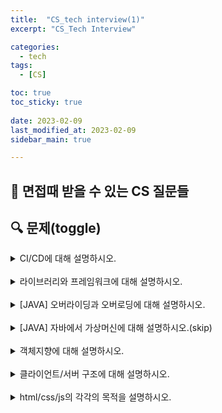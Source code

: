 ```yaml
---
title:  "CS_tech interview(1)"
excerpt: "CS_Tech Interview"

categories:
  - tech
tags:
  - [CS]

toc: true
toc_sticky: true
 
date: 2023-02-09
last_modified_at: 2023-02-09
sidebar_main: true

---
```

<!--
문제 🔍
풀이 🎯 ⭕ ❌
주의할 점 🚨
짚고갈 점 ✏️
기타 🔥🌝🪐🔔
-->
## 🔔 면접때 받을 수 있는 CS 질문들

## 🔍 문제(toggle)
<details>
<summary> CI/CD에 대해 설명하시오. </summary>
<hr>
<b>CI</b>는 빌드/테스트 자동화 과정을 의미한다.
<br>
여러 명의 개발자가 동시에 개발과 관련된 코드 작업을 할 경우에 충돌할 수 있는 문제를 해결할 수 있다.
<br>
커밋할 때마다 빌드와 일련의 자동 테스트가 이루어져 동작을 확인하고 변경으로 인해 문제가 생기는 부분이 없도록 보장한다.
<br><br>
<b>CD</b>란 지속적인 서비스 제공을 의미한다.
<br>
간단한 코드 변경이 정기적으로 마스터에 커밋되고, 자동화된 빌드 및 테스트 프로세스를 거치며 다양한 사전 프로덕션 환경으로 승격되며, 문제가 발견되지 않으면 최종적으로 배포된다.
<hr>
</details>
<br>
<details>
<summary> 라이브러리와 프레임워크에 대해 설명하시오. </summary>
<hr>
<b>라이브러리</b>(Library)란 특정한 코드(함수 혹은 클래스)를 포함하고 있는 컴파일된 파일이다. <br>(= 프로그래밍에서의 라이브러리란 필요한 기능들이 모여있는 코드의 묶음)

<br>
🎯표준라이브러리(설치할 때 본적으로 설치되는 라이브러리) : (python) time, math, random 등
<br>
🎯외부라이브러리(외부(3rd party)에서 개발한 모듈과 패키지) : (python) scrapy, webbrower 등
<hr>
프레임워크란 <U>작업(work)의 구조(frame)</U><b>(=프로그래밍 규칙)</b> 가 정해져 있는 라이브러리라고 할 수 있다. 
<br>
프로그램을 만들기 위한 기본 틀(형태)이라고 할 수 있고, 프레임워크가 정해준 방식대로 클래스, 메서드 등에 구현할 수 있다.
<hr>
</details>
<br>
<details>
<summary> [JAVA] 오버라이딩과 오버로딩에 대해 설명하시오. </summary>
<hr>
<b>오버라이딩/재정의</b> = 상위 클래스의 메서드를 하위 클래스가 재정의 하는 것이다.
<br>
<b>오버로딩/확장</b> = 메서드의 이름은 같고 매개변수의 갯수나 타입이 다른 함수를 정의하는 것을 의미한다.
<br>

<hr>
</details>
<br>
<details>
<summary> [JAVA] 자바에서 가상머신에 대해 설명하시오.(skip) </summary>
<hr>
<hr>
</details>
<br>
<details>
<summary> 객체지향에 대해 설명하시오. </summary>
<hr>
기능이 아닌 객체가 중심이 되며, 객체를 도출하고 각각의 역할을 정의해 나가는 것에 초점을 맞춘다는 것을 의미한다.
<br>
객체 지향 프로그램은 객체와 객체 간의 연결로 되어 있으며 각각의 객체 안에 자료구조와 알고리즘이 들어있는 것이다.
<br><br>
<b>객체 지향 프로그래밍의 특징</b><br>
1. 추상화 : 객체들의 공통적인 특징을 도출하는 것<br>
2. 캡슐화 : 객체가 독립적으로 역할을 할 수 있도록 데이터와 기능을 하나로 묶어 관리하는 것<br>
3. 상속성 : 이미 작성된 클래스를 받아서 새로운 클래스를 생성하는 것<br>
4. 다형성 : 약간 다른 방법으로 동작하는 함수를 동일한 이름으로 호출하는 것<br>
5. 동적 바인딩 : 실행 이후(런타임)에 값이 확정되는 것
(실행 이전(컴파일 타임)에 값이 확정되면 정적 바인딩)
<br>
* 바인딩 = 각종 값들이 확정되어 더 이상 변경할 수 없는 구속 상태가 되는 것
<hr>
</details>
<br>
<details>
<summary> 클라이언트/서버 구조에 대해 설명하시오. </summary>
<hr>
서버와 클라이언트는 1:N구조로 연결되어 있다. 대부분의 인터넷 웹 사이트는 서버-클라이언트 구조로 작동하며, 클라이언트가 네트워킹 장치에 요청을 제출하고, 네트워크 서버가 요청을 수신하고 처리하고, 서버가 클라이언트에 응답을 전달하는 방식으로 작동한다.
<hr>
</details>
<br>
<details>
<summary> html/css/js의 각각의 목적을 설명하시오. </summary>
<hr>
<b>html</b>은 웹에서의 콘텐츠가 표시되기 위하여 사용되는 기본적인 웹 언어이고, 웹사이트의 구조를 만든다.
<br>
<b>css</b>는 문서의 스타일을 지정하는 방식을 규정하는 스타일 시트 언어이다.
<br>
<b>JS</b>는 웹사이트의 구성요소들을 변경하고 웹사이트에 다양한 기능들을 추가하여 보다 인터랙티브 웹(일반적으로 정보를 받는데에 그치지 않고, 접속자가 페이지안에서 상호작용, 데이터 교류 등을 하는 동적인 웹)을 만드는 프로그래밍 언어이다.
<hr>
</details>